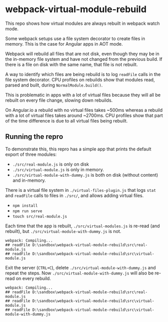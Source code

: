 # webpack-virtual-module-rebuild

This repo shows how virtual modules are always rebuilt in webpack watch mode.

Some webpack setups use a file system decorator to create files in memory. This is the case
for Angular apps in AOT mode.

Webpack will rebuild all files that are not disk, even though they may be in the in-memory file
system and have not changed from the previous build.
If there is a file on disk with the same name, that file is not rebuilt.

A way to identify which files are being rebuild is to log `readFile` calls in the file system
decorator. 
CPU profiles on rebuilds show that modules read, parsed and built, during `NormalModule.build()`.

This is problematic in apps with a lot of virtual files because they will all be rebuilt on every
file change, slowing down rebuilds.

On Angular.io a rebuild with no virtual files takes ~500ms whereas a rebuild with a lot of
virtual files takes around ~2700ms. 
CPU profiles show that part of the time difference is due to all virtual files being rebuilt.

## Running the repro

To demonstrate this, this repro has a simple app that prints the default export of three modules:
- `./src/real-module.js` is only on disk
- `./src/virtual-module.js` is only in memory.
- `./src/virtual-module-with-dummy.js` is both on disk (without content) and in-memory.

There is a virtual file system in `./virtual-files-plugin.js` that logs `stat` and `readFile` calls
to files in `./src/`, and allows adding virtual files.

- `npm install`
- `npm run serve`
- `touch src/real-module.js`

Each time that the app is rebuilt, `./src/virtual-modules.js` is re-read (and rebuilt), but 
`./src/virtual-module-with-dummy.js` is not.

```
webpack: Compiling...
## readFile D:\sandbox\webpack-virtual-module-rebuild\src\real-module.js
## readFile D:\sandbox\webpack-virtual-module-rebuild\src\virtual-module.js
```

Exit the server (`CTRL+C`), delete `./src/virtual-module-with-dummy.js` and repeat the steps.
Now `./src/virtual-module-with-dummy.js` will also be re-read on every rebuild.

```
webpack: Compiling...
## readFile D:\sandbox\webpack-virtual-module-rebuild\src\real-module.js
## readFile D:\sandbox\webpack-virtual-module-rebuild\src\virtual-module.js
## readFile D:\sandbox\webpack-virtual-module-rebuild\src\virtual-module-with-dummy.js
```

